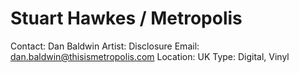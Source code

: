 # Stuart Hawkes / Metropolis

Contact: Dan Baldwin
Artist: Disclosure
Email: dan.baldwin@thisismetropolis.com
Location: UK
Type: Digital, Vinyl